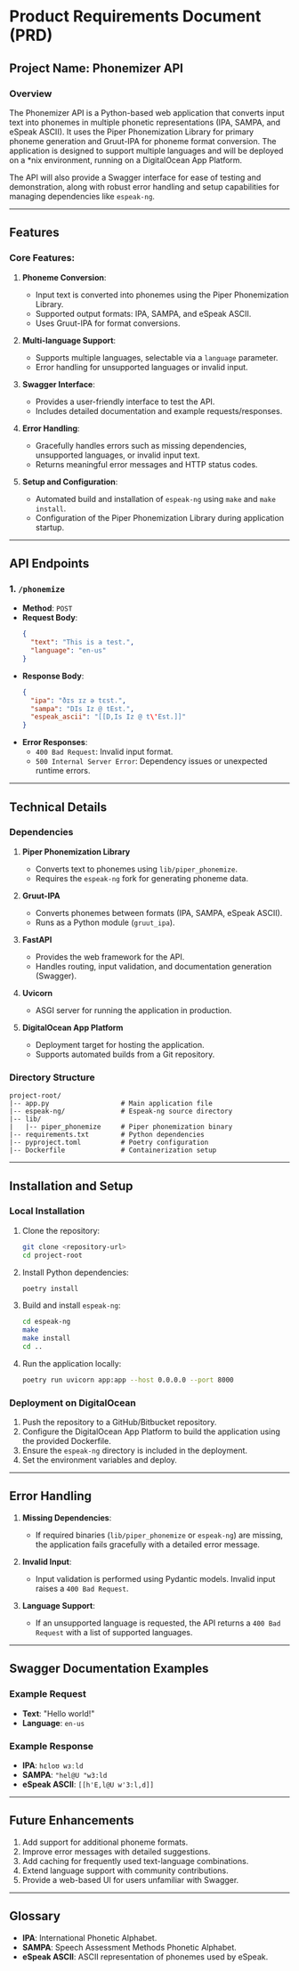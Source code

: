# Product Requirements Document (PRD)

## Project Name: Phonemizer API

### Overview
The Phonemizer API is a Python-based web application that converts input text into phonemes in multiple phonetic representations (IPA, SAMPA, and eSpeak ASCII). It uses the Piper Phonemization Library for primary phoneme generation and Gruut-IPA for phoneme format conversion. The application is designed to support multiple languages and will be deployed on a *nix environment, running on a DigitalOcean App Platform.

The API will also provide a Swagger interface for ease of testing and demonstration, along with robust error handling and setup capabilities for managing dependencies like `espeak-ng`.

---

## Features
### Core Features:
1. **Phoneme Conversion**:
   - Input text is converted into phonemes using the Piper Phonemization Library.
   - Supported output formats: IPA, SAMPA, and eSpeak ASCII.
   - Uses Gruut-IPA for format conversions.

2. **Multi-language Support**:
   - Supports multiple languages, selectable via a `language` parameter.
   - Error handling for unsupported languages or invalid input.

3. **Swagger Interface**:
   - Provides a user-friendly interface to test the API.
   - Includes detailed documentation and example requests/responses.

4. **Error Handling**:
   - Gracefully handles errors such as missing dependencies, unsupported languages, or invalid input text.
   - Returns meaningful error messages and HTTP status codes.

5. **Setup and Configuration**:
   - Automated build and installation of `espeak-ng` using `make` and `make install`.
   - Configuration of the Piper Phonemization Library during application startup.

---

## API Endpoints

### 1. `/phonemize`
- **Method**: `POST`
- **Request Body**:
  ```json
  {
    "text": "This is a test.",
    "language": "en-us"
  }
  ```
- **Response Body**:
  ```json
  {
    "ipa": "ðɪs ɪz ə tɛst.",
    "sampa": "DIs Iz @ tEst.",
    "espeak_ascii": "[[D,Is Iz @ t\'Est.]]"
  }
  ```
- **Error Responses**:
  - `400 Bad Request`: Invalid input format.
  - `500 Internal Server Error`: Dependency issues or unexpected runtime errors.

---

## Technical Details

### Dependencies
1. **Piper Phonemization Library**
   - Converts text to phonemes using `lib/piper_phonemize`.
   - Requires the `espeak-ng` fork for generating phoneme data.

2. **Gruut-IPA**
   - Converts phonemes between formats (IPA, SAMPA, eSpeak ASCII).
   - Runs as a Python module (`gruut_ipa`).

3. **FastAPI**
   - Provides the web framework for the API.
   - Handles routing, input validation, and documentation generation (Swagger).

4. **Uvicorn**
   - ASGI server for running the application in production.

5. **DigitalOcean App Platform**
   - Deployment target for hosting the application.
   - Supports automated builds from a Git repository.

### Directory Structure
```
project-root/
|-- app.py                  # Main application file
|-- espeak-ng/              # Espeak-ng source directory
|-- lib/
|   |-- piper_phonemize     # Piper phonemization binary
|-- requirements.txt        # Python dependencies
|-- pyproject.toml          # Poetry configuration
|-- Dockerfile              # Containerization setup
```

---

## Installation and Setup

### Local Installation
1. Clone the repository:
   ```bash
   git clone <repository-url>
   cd project-root
   ```

2. Install Python dependencies:
   ```bash
   poetry install
   ```

3. Build and install `espeak-ng`:
   ```bash
   cd espeak-ng
   make
   make install
   cd ..
   ```

4. Run the application locally:
   ```bash
   poetry run uvicorn app:app --host 0.0.0.0 --port 8000
   ```

### Deployment on DigitalOcean
1. Push the repository to a GitHub/Bitbucket repository.
2. Configure the DigitalOcean App Platform to build the application using the provided Dockerfile.
3. Ensure the `espeak-ng` directory is included in the deployment.
4. Set the environment variables and deploy.

---

## Error Handling
1. **Missing Dependencies**:
   - If required binaries (`lib/piper_phonemize` or `espeak-ng`) are missing, the application fails gracefully with a detailed error message.

2. **Invalid Input**:
   - Input validation is performed using Pydantic models. Invalid input raises a `400 Bad Request`.

3. **Language Support**:
   - If an unsupported language is requested, the API returns a `400 Bad Request` with a list of supported languages.

---

## Swagger Documentation Examples

### Example Request
- **Text**: "Hello world!"
- **Language**: `en-us`

### Example Response
- **IPA**: `hɛloʊ wɜːld`
- **SAMPA**: `"hel@U "w3:ld`
- **eSpeak ASCII**: `[[h'E,l@U w'3:l,d]]`

---

## Future Enhancements
1. Add support for additional phoneme formats.
2. Improve error messages with detailed suggestions.
3. Add caching for frequently used text-language combinations.
4. Extend language support with community contributions.
5. Provide a web-based UI for users unfamiliar with Swagger.

---

## Glossary
- **IPA**: International Phonetic Alphabet.
- **SAMPA**: Speech Assessment Methods Phonetic Alphabet.
- **eSpeak ASCII**: ASCII representation of phonemes used by eSpeak.

